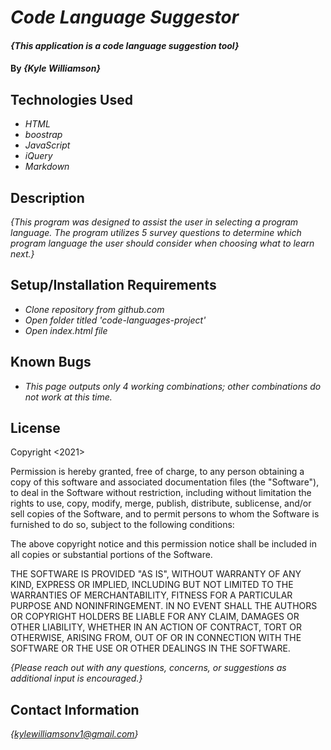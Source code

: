 # _Code Language Suggestor_

#### _{This application is a code language suggestion tool}_

#### By _**{Kyle Williamson}**_

## Technologies Used

* _HTML_
* _boostrap_
* _JavaScript_
* _iQuery_
* _Markdown_

## Description

_{This program was designed to assist the user in selecting a program language.  The program utilizes 5 survey questions to determine which program language the user should consider when choosing what to learn next.}_

## Setup/Installation Requirements

* _Clone repository from github.com_
* _Open folder titled 'code-languages-project'_
* _Open index.html file_

## Known Bugs

* _This page outputs only 4 working combinations; other combinations do not work at this time._

## License
Copyright <2021> 

Permission is hereby granted, free of charge, to any person obtaining a copy of this software and associated documentation files (the "Software"), to deal in the Software without restriction, including without limitation the rights to use, copy, modify, merge, publish, distribute, sublicense, and/or sell copies of the Software, and to permit persons to whom the Software is furnished to do so, subject to the following conditions:

The above copyright notice and this permission notice shall be included in all copies or substantial portions of the Software.

THE SOFTWARE IS PROVIDED "AS IS", WITHOUT WARRANTY OF ANY KIND, EXPRESS OR IMPLIED, INCLUDING BUT NOT LIMITED TO THE WARRANTIES OF MERCHANTABILITY, FITNESS FOR A PARTICULAR PURPOSE AND NONINFRINGEMENT. IN NO EVENT SHALL THE AUTHORS OR COPYRIGHT HOLDERS BE LIABLE FOR ANY CLAIM, DAMAGES OR OTHER LIABILITY, WHETHER IN AN ACTION OF CONTRACT, TORT OR OTHERWISE, ARISING FROM, OUT OF OR IN CONNECTION WITH THE SOFTWARE OR THE USE OR OTHER DEALINGS IN THE SOFTWARE.

_{Please reach out with any questions, concerns, or suggestions as additional input is encouraged.}_

## Contact Information

_{kylewilliamsonv1@gmail.com}_ 